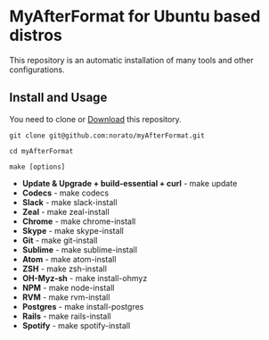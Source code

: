 # MyAfterFormat for Ubuntu based distros

This repository is an automatic installation of many tools and other configurations.
## Install and Usage

You need to clone or [Download](https://github.com/norato/myAfterFormat/archive/master.zip) this repository.

`git clone git@github.com:norato/myAfterFormat.git`

`cd myAfterFormat`

`make [options]`


+ **Update & Upgrade + build-essential + curl** - make update
+ **Codecs** - make codecs
+ **Slack** - make slack-install
+ **Zeal** - make zeal-install
+ **Chrome** - make chrome-install
+ **Skype** - make skype-install
+ **Git** - make git-install
+ **Sublime** - make sublime-install
+ **Atom** - make atom-install
+ **ZSH** - make zsh-install
+ **OH-Myz-sh** - make install-ohmyz
+ **NPM** - make node-install
+ **RVM** - make rvm-install
+ **Postgres** - make install-postgres
+ **Rails** - make rails-install
+ **Spotify** - make spotify-install
